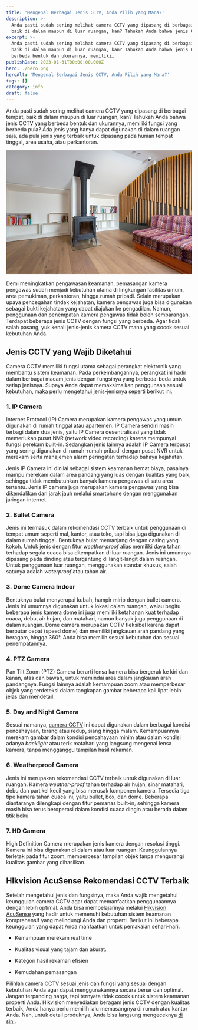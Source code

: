 ```yaml
---
title: 'Mengenal Berbagai Jenis CCTV, Anda Pilih yang Mana?'
description: >-
  Anda pasti sudah sering melihat camera CCTV yang dipasang di berbagai tempat,
  baik di dalam maupun di luar ruangan, kan? Tahukah Anda bahwa jenis CCTV yang…
excerpt: >-
  Anda pasti sudah sering melihat camera CCTV yang dipasang di berbagai tempat,
  baik di dalam maupun di luar ruangan, kan? Tahukah Anda bahwa jenis CCTV yang
  berbeda bentuk dan ukurannya, memiliki…
publishDate: 2023-01-31T00:00:00.000Z
hero: ./hero.png
heroAlt: 'Mengenal Berbagai Jenis CCTV, Anda Pilih yang Mana?'
tags: []
category: info
draft: false
---
```


Anda pasti sudah sering melihat camera CCTV yang dipasang di berbagai tempat, baik di dalam maupun di luar ruangan, kan? Tahukah Anda bahwa jenis CCTV yang berbeda bentuk dan ukurannya, memiliki fungsi yang berbeda pula? Ada jenis yang hanya dapat digunakan di dalam ruangan saja, ada pula jenis yang terbaik untuk dipasang pada hunian tempat tinggal, area usaha, atau perkantoran.

![](./images/berbagai-jenis-cctv.jpg)

Demi meningkatkan pengawasan keamanan, pemasangan kamera pengawas sudah menjadi kebutuhan utama di lingkungan fasilitas umum, area pemukiman, perkantoran, hingga rumah pribadi. Selain merupakan upaya pencegahan tindak kejahatan, kamera pengawas juga bisa digunakan sebagai bukti kejahatan yang dapat diajukan ke pengadilan. Namun, penggunaan dan penempatan kamera pengawas tidak boleh sembarangan. Terdapat beberapa jenis CCTV dengan fungsi yang berbeda. Agar tidak salah pasang, yuk kenali jenis-jenis kamera CCTV mana yang cocok sesuai kebutuhan Anda.

## Jenis CCTV yang Wajib Diketahui

Camera CCTV memiliki fungsi utama sebagai perangkat elektronik yang membantu sistem keamanan. Pada perkembangannya, perangkat ini hadir dalam berbagai macam jenis dengan fungsinya yang berbeda-beda untuk setiap jenisnya. Supaya Anda dapat memaksimalkan penggunaan sesuai kebutuhan, maka perlu mengetahui jenis-jenisnya seperti berikut ini.

### 1\. IP Camera

Internet Protocol (IP) Camera merupakan kamera pengawas yang umum digunakan di rumah tinggal atau apartemen. IP Camera sendiri masih terbagi dalam dua jenis, yaitu IP Camera desentralisasi yang tidak memerlukan pusat NVR (network video recording) karena mempunyai fungsi perekam built-in. Sedangkan jenis lainnya adalah IP Camera terpusat yang sering digunakan di rumah-rumah pribadi dengan pusat NVR untuk merekam serta manajemen alarm peringatan terhadap bahaya kejahatan.

Jenis IP Camera ini dinilai sebagai sistem keamanan hemat biaya, pasalnya mampu merekam dalam area pandang yang luas dengan kualitas yang baik, sehingga tidak membutuhkan banyak kamera pengawas di satu area tertentu. Jenis IP camera juga merupakan kamera pengawas yang bisa dikendalikan dari jarak jauh melalui smartphone dengan menggunakan jaringan internet.

### 2\. Bullet Camera

Jenis ini termasuk dalam rekomendasi CCTV terbaik untuk penggunaan di tempat umum seperti mal, kantor, atau toko, tapi bisa juga digunakan di dalam rumah tinggal. Bentuknya bulat memanjang dengan casing yang kokoh. Untuk jenis dengan fitur _weather-proof_ alias memiliki daya tahan terhadap segala cuaca bisa ditempatkan di luar ruangan. Jenis ini umumnya dipasang pada dinding atau tergantung di langit-langit dalam ruangan. Untuk penggunaan luar ruangan, menggunakan standar khusus, salah satunya adalah _waterproof_ atau tahan air.

### 3\. Dome Camera Indoor

Bentuknya bulat menyerupai kubah, hampir mirip dengan bullet camera. Jenis ini umumnya digunakan untuk lokasi dalam ruangan, walau begitu beberapa jenis kamera dome ini juga memiliki ketahanan kuat terhadap cuaca, debu, air hujan, dan matahari, namun banyak juga penggunaan di dalam ruangan. Dome camera merupakan CCTV fleksibel karena dapat berputar cepat (speed dome) dan memiliki jangkauan arah pandang yang beragam, hingga 360°. Anda bisa memilih sesuai kebutuhan dan sesuai penempatannya.

### 4\. PTZ Camera

Pan Tilt Zoom (PTZ) Camera berarti lensa kamera bisa bergerak ke kiri dan kanan, atas dan bawah, untuk memindai area dalam jangkauan arah pandangnya. Fungsi lainnya adalah kemampuan zoom atau memperbesar objek yang terdeteksi dalam tangkapan gambar beberapa kali lipat lebih jelas dan mendetail.

### 5\. Day and Night Camera

Sesuai namanya, <a href="https://www.hikvision.com/id/products/IP-Products/Network-Cameras/acusense-products/?utm_source=google&&utm_medium=SEO&&utm_campaign=Acusense">camera CCTV</a> ini dapat digunakan dalam berbagai kondisi pencahayaan, terang atau redup, siang hingga malam. Kemampuannya merekam gambar dalam kondisi pencahayaan minim atau dalam kondisi adanya _backlight_ atau terik matahari yang langsung mengenai lensa kamera, tanpa mengganggu tampilan hasil rekaman.

### 6\. Weatherproof Camera

Jenis ini merupakan rekomendasi CCTV terbaik untuk digunakan di luar ruangan. Kamera _weather-proof_ tahan terhadap air hujan, sinar matahari, debu dan partikel kecil yang bisa merusak komponen kamera. Tersedia tiga tipe kamera tahan cuaca ini, yaitu bullet, box, dan dome. Beberapa diantaranya dilengkapi dengan fitur pemanas built-in, sehingga kamera masih bisa terus beroperasi dalam kondisi cuaca dingin atau berada dalam titik beku.

### 7\. HD Camera

High Definition Camera merupakan jenis kamera dengan resolusi tinggi. Kamera ini bisa digunakan di dalam atau luar ruangan. Keunggulannya terletak pada fitur zoom, memperbesar tampilan objek tanpa mengurangi kualitas gambar yang dihasilkan.

## HIkvision AcuSense Rekomendasi CCTV Terbaik

Setelah mengetahui jenis dan fungsinya, maka Anda wajib mengetahui keunggulan camera CCTV agar dapat memanfaatkan penggunaannya dengan lebih optimal. Anda bisa mempelajarinya melalui <a href="https://www.hikvision.com/id/?utm_source=Blogger&&utm_medium=SEO&&utm_campaign=Hikvision">Hikvision AcuSense</a> yang hadir untuk memenuhi kebutuhan sistem keamanan komprehensif yang melindungi Anda dan properti. Berikut ini beberapa keunggulan yang dapat Anda manfaatkan untuk pemakaian sehari-hari.

- Kemampuan merekam real time

- Kualitas visual yang tajam dan akurat.

- Kategori hasil rekaman efisien

- Kemudahan pemasangan

Pilihlah camera CCTV sesuai jenis dan fungsi yang sesuai dengan kebutuhan Anda agar dapat menggunakannya secara benar dan optimal. Jangan terpancing harga, tapi ternyata tidak cocok untuk sistem keamanan properti Anda. Hikvision menyediakan beragam jenis CCTV dengan kualitas terbaik, Anda hanya perlu memilih lalu memasangnya di rumah atau kantor Anda. Nah, untuk detail produknya, Anda bisa langsung mengeceknya <a href="https://www.hikvision.com/id/products/IP-Products/Network-Cameras/acusense-products/">di sini</a>.
